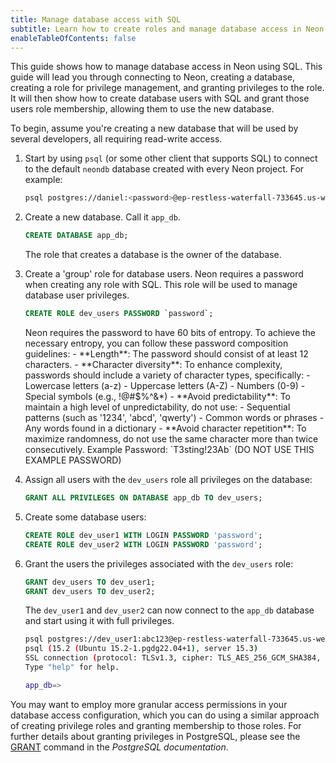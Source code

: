 ```yaml
---
title: Manage database access with SQL
subtitle: Learn how to create roles and manage database access in Neon with SQL
enableTableOfContents: false
---
```


This guide shows how to manage database access in Neon using SQL. This guide will lead you through connecting to Neon, creating a database, creating a role for privilege management, and granting privileges to the role. It will then show how to create database users with SQL and grant those users role membership, allowing them to use the new database.

To begin, assume you're creating a new database that will be used by several developers, all requiring read-write access.

1. Start by using `psql` (or some other client that supports SQL) to connect to the default `neondb` database created with every Neon project. For example:

    <CodeBlock shouldWrap>

    ```bash
    psql postgres://daniel:<password>@ep-restless-waterfall-733645.us-west-2.aws.neon.tech/neondb
    ```

    </CodeBlock>

2. Create a new database. Call it `app_db`.

    ```sql
    CREATE DATABASE app_db;
    ```

    <Admonition type="note">
    The role that creates a database is the owner of the database.
    </Admonition>

3. Create a 'group' role for database users. Neon requires a password when creating any role with SQL. This role will be used to manage database user privileges.

    ```sql
    CREATE ROLE dev_users PASSWORD `password`;
    ```

    <Admonition type="note">  
    Neon requires the password to have 60 bits of entropy. To achieve the necessary entropy, you can follow these password composition guidelines:
      - **Length**: The password should consist of at least 12 characters.
      - **Character diversity**: To enhance complexity, passwords should include a variety of character types, specifically:
        - Lowercase letters (a-z)
        - Uppercase letters (A-Z)
        - Numbers (0-9)
        - Special symbols (e.g., !@#$%^&*)
      - **Avoid predictability**: To maintain a high level of unpredictability, do not use:
        - Sequential patterns (such as '1234', 'abcd', 'qwerty')
        - Common words or phrases
        - Any words found in a dictionary
      - **Avoid character repetition**: To maximize randomness, do not use the same character more than twice consecutively.
      Example Password: `T3sting!23Ab` (DO NOT USE THIS EXAMPLE PASSWORD)
    </Admonition>

4. Assign all users with the `dev_users` role all privileges on the database:

    ```sql
    GRANT ALL PRIVILEGES ON DATABASE app_db TO dev_users;
    ```

5. Create some database users:

    ```sql
    CREATE ROLE dev_user1 WITH LOGIN PASSWORD 'password';
    CREATE ROLE dev_user2 WITH LOGIN PASSWORD 'password';
    ```

6. Grant the users the privileges associated with the `dev_users` role:

    ```sql
    GRANT dev_users TO dev_user1;
    GRANT dev_users TO dev_user2;
    ```

    The `dev_user1` and `dev_user2` can now connect to the `app_db` database and start using it with full privileges.

    ```bash
    psql postgres://dev_user1:abc123@ep-restless-waterfall-733645.us-west-2.aws.neon.tech/app_db
    psql (15.2 (Ubuntu 15.2-1.pgdg22.04+1), server 15.3)
    SSL connection (protocol: TLSv1.3, cipher: TLS_AES_256_GCM_SHA384, compression: off)
    Type "help" for help.

    app_db=> 
    ```

You may want to employ more granular access permissions in your database access configuration, which you can do using a similar approach of creating privilege roles and granting membership to those roles. For further details about granting privileges in PostgreSQL, please see the [GRANT](https://www.postgresql.org/docs/current/sql-grant.html) command in the _PostgreSQL documentation_.
